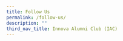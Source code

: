 ```yaml
---
title: Follow Us
permalink: /follow-us/
description: ""
third_nav_title: Innova Alumni Club (IAC)
---
```

